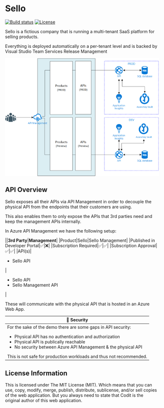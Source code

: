 # Sello

[![Build status](https://ci.appveyor.com/api/projects/status/7s8flv5ebqh6j3vv?svg=true)](https://ci.appveyor.com/project/tomkerkhove/sello-bmhc3) [![License](https://img.shields.io/github/license/mashape/apistatus.svg)](https://github.com/tomkerkhove/sello/blob/master/LICENSE)

Sello is a fictious company that is running a multi-tenant SaaS platform for selling products.

Everything is deployed automatically on a per-tenant level and is backed by Visual Studio Team Services Release Management

![Scenario](./docs/scenario.png)

## API Overview
Sello exposes all their APIs via API Management in order to decouple the physical API from the endpoints that their customers are using.

This also enables them to only expose the APIs that 3rd parties need and keep the management APIs internally.

In Azure API Management we have the following setup:

||**3rd Party**|**Management**|
|Product|Sello|Sello Management|
|Published in Developer Portal|:white_check_mark:|:x:|
|Subscription Required|:white_check_mark:|:white_check_mark:|
|Subscription Approval|:white_check_mark:|:white_check_mark:|
|API(s)|<ul><li>Sello API</li></ul>|<ul><li>Sello API</li><li>Sello Management API</li></ul>|

These will communicate with the physical API that is hosted in an Azure Web App.

|:rotating_light: **Security**                                                                        |
|-----------------------------------------------------------------------------------------------------|
| For the sake of the demo there are some gaps in API security:<ul><li>Physical API has no authentication and authorization</li><li>Physical API is publically reachable</li><li>No security between Azure API Management & the physical API</li></ul>This is not safe for production workloads and thus not recommended.|

## License Information
This is licensed under The MIT License (MIT). Which means that you can use, copy, modify, merge, publish, distribute, sublicense, and/or sell copies of the web application. But you always need to state that Codit is the original author of this web application.